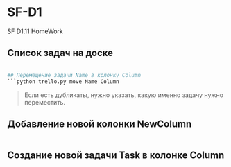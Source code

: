 # SF-D1
SF D1.11 HomeWork

## Список задач на доске
```python trello.py

## Перемещение задачи Name в колонку Column
```python trello.py move Name Column 
```
> Если есть дубликаты, нужно указать, какую именно задачу нужно переместить.

## Добавление новой колонки NewColumn
```python trello.py add_column NewColumn
```

## Создание новой задачи Task в колонке Column 
``` python trello.py create Task Column
```
